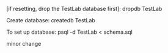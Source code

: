 [if resetting, drop the TestLab database first]:
  dropdb TestLab

Create database: 
createdb TestLab

To set up database:
psql -d TestLab < schema.sql

minor change